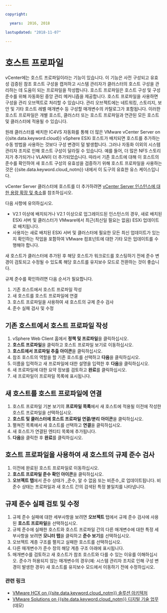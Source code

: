 ```yaml
---

copyright:

  years:  2016, 2018

lastupdated: "2018-11-07"

---
```


#	호스트 프로파일

vCenter에는 호스트 프로파일이라는 기능이 있습니다. 이 기능은 사전 구성되고 유효성 검증된 참조 호스트 구성을 캡처하고 시스템 관리자가 클러스터의 호스트 구성을 관리하는 데 도움이 되는 프로파일을 작성합니다. 호스트 프로파일은 호스트 구성 및 구성 준수를 위해 자동화된 중앙 관리 메커니즘을 제공합니다. 호스트 프로파일을 사용하면 구성을 관리 오브젝트로 처리할 수 있습니다. 관리 오브젝트에는 네트워킹, 스토리지, 보안 및 기타 호스트 레벨 매개변수 등 구성할 매개변수의 카탈로그가 포함됩니다. 이러한 호스트 프로파일은 개별 호스트, 클러스터 또는 호스트 프로파일과 연관된 모든 호스트 및 클러스터에 적용될 수 있습니다.

원래 클러스터를 배치한 IC4VS 자동화를 통해 더 많은 VMware vCenter Server on {{site.data.keyword.cloud}} vSphere ESXi 호스트가 배치되면 호스트를 추가하는 수동 방법을 사용하는 것보다 구성 변경이 덜 발생합니다. 그러나 자동화 이외의 시스템 관리자 조치로 인해 호스트 구성이 달라질 수 있습니다. 예를 들어, 더 많은 NFS 스토리지가 추가되거나 VLAN이 더 추가되었습니다. 따라서 기존 호스트에 대해 이 호스트의 준수를 확인하여 새 호스트 구성의 유효성을 검증하기 위해 호스트 프로파일을 사용하는 것은 {{site.data.keyword.cloud_notm}} 내에서 이 도구의 유효한 유스 케이스입니다.

vCenter Server 클러스터에 호스트를 더 추가하려면 [vCenter Server 인스턴스에 대한 용량 확장 및 축소](../../vcenter/vc_addingremovingservers.html)를 참조하십시오.

다음 사항에 유의하십시오.
*	V2.1 이상에 배치되거나 V2.1 이상으로 업그레이드된 인스턴스의 경우, 새로 배치된 ESXi 서버 및 클러스터가 VMware에서 최근(최신일 필요는 없음) ESXi 업데이트로 배치됩니다.
*	사용자는 새로 배치된 ESXi 서버 및 클러스터에 필요한 모든 최신 업데이트가 있는지 확인하는 작업을 포함하여 VMware 컴포넌트에 대한 기타 모든 업데이트를 수행해야 합니다.

새 호스트가 클러스터에 추가된 후 해당 호스트가 워크로드를 호스팅하기 전에 준수 변경이 검토되고 수정될 수 있도록 해당 호스트를 유지보수 모드로 전환하는 것이 좋습니다.

규제 준수를 확인하려면 다음 순서가 필요합니다.
1.	기존 호스트에서 호스트 프로파일 작성
2.	새 호스트를 호스트 프로파일에 연결
3.	호스트 프로파일을 사용하여 새 호스트의 규제 준수 검사
4.	준수 실패 검사 및 수정

##	기존 호스트에서 호스트 프로파일 작성

1.	vSphere Web Client 홈에서 **정책 및 프로파일**을 클릭하십시오.
2.	**호스트 프로파일**을 클릭하고 호스트 프로파일 보기로 이동하십시오.
3.	**호스트에서 프로파일 추출 아이콘**을 클릭하십시오.
4.	참조 호스트의 역할을 할 기존 호스트를 선택하고 **다음**을 클릭하십시오.
5.	이름을 입력하고 새 프로파일에 대한 설명을 입력한 후 **다음**을 클릭하십시오.
6.	새 프로파일에 대한 요약 정보를 검토하고 **완료**를 클릭하십시오.
7.	새 프로파일이 프로파일 목록에 표시됩니다.

##	새 호스트를 호스트 프로파일에 연결

1.	호스트 프로파일 기본 보기의 **프로파일 목록**에서 새 호스트에 적용될 이전에 작성한 호스트 프로파일을 선택하십시오.
2.	**호스트 및 클러스터에 호스트 프로파일 연결/분리 아이콘**을 클릭하십시오.
3.	펼쳐진 목록에서 새 호스트를 선택하고 **연결**을 클릭하십시오.
4.	새 호스트가 연결된 엔티티 목록에 추가됩니다.
5.	**다음**을 클릭한 후 **완료**를 클릭하십시오.

##	호스트 프로파일을 사용하여 새 호스트의 규제 준수 검사

1.	이전에 완료된 호스트 프로파일로 이동하십시오.
2.	**호스트 프로파일 준수 확인 아이콘**을 클릭하십시오.
3.	**오브젝트 탭**에서 준수 상태가 _준수, 알 수 없음 또는 비준수_로 업데이트됩니다. 비준수 상태는 프로파일과 새 호스트 간의 검색된 특정 불일치를 나타냅니다.

##	규제 준수 실패 검토 및 수정

1.	규제 준수 실패에 대한 세부사항을 보려면 **오브젝트** 탭에서 규제 준수 검사에 사용된 **호스트 프로파일**을 선택하십시오.
2.	규제 준수에 실패한 호스트와 호스트 프로파일 간의 다른 매개변수에 대한 특정 세부사항을 보려면 **모니터 탭**을 클릭하고 **준수 보기**를 선택하십시오.
3.	오브젝트 계층 구조를 펼치고 실패한 호스트를 선택하십시오.
4.	다른 매개변수가 준수 창의 해당 계층 구조 아래에 표시됩니다.
5.	매개변수를 검토하고 새 호스트가 참조 호스트와 다를 수 있는 이유를 이해하십시오. 준수가 허용되지 않는 매개변수의 경우(예: 시스템 관리자 조치로 인해 구성 변경이 발생한 경우) 새 호스트를 유지보수 모드에서 이동하기 전에 수정하십시오.

### 관련 링크

* [VMware HCX on {{site.data.keyword.cloud_notm}} 솔루션 아키텍처](https://www.ibm.com/cloud/garage/files/HCX_Architecture_Design.pdf)
* [VMware Solutions on {{site.data.keyword.cloud_notm}} 디지털 기술 업무](https://ibm-dte.mybluemix.net/ibm-vmware)(데모)
